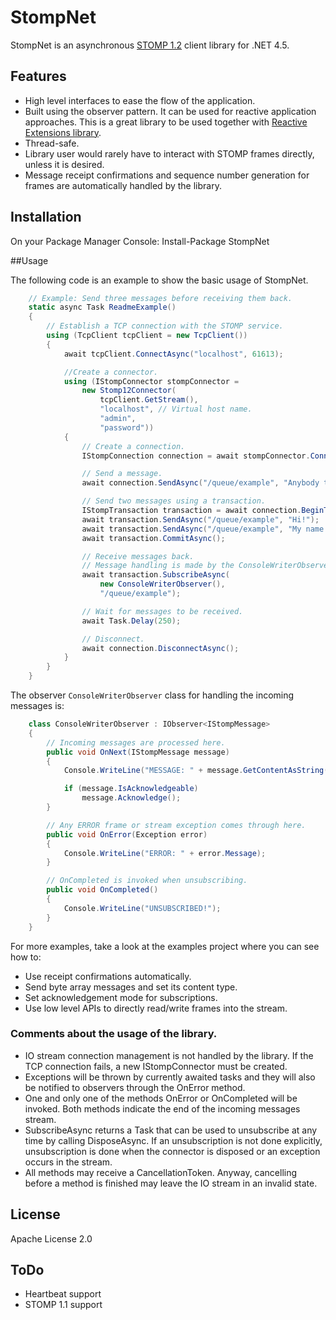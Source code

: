 # StompNet
StompNet is an asynchronous [STOMP 1.2][stomp12specification] client library for .NET 4.5.

## Features
- High level interfaces to ease the flow of the application.
- Built using the observer pattern. It can be used for reactive 
  application approaches. This is a great library to be used together 
  with [Reactive Extensions library][reactive-extensions].
- Thread-safe.
- Library user would rarely have to interact with STOMP frames directly, unless 
  it is desired.
- Message receipt confirmations and sequence number generation for frames are 
  automatically handled by the library.

## Installation
 On your Package Manager Console:
    Install-Package StompNet

##Usage

The following code is an example to show the basic usage of StompNet.

```csharp
	// Example: Send three messages before receiving them back.
	static async Task ReadmeExample()
    {
		// Establish a TCP connection with the STOMP service.
        using (TcpClient tcpClient = new TcpClient())
        {
            await tcpClient.ConnectAsync("localhost", 61613);

            //Create a connector.
            using (IStompConnector stompConnector =
                new Stomp12Connector(
                    tcpClient.GetStream(),
                    "localhost", // Virtual host name.
                    "admin",
                    "password"))
            {
                // Create a connection.
                IStompConnection connection = await stompConnector.ConnectAsync();

                // Send a message.
                await connection.SendAsync("/queue/example", "Anybody there!?");

                // Send two messages using a transaction.
                IStompTransaction transaction = await connection.BeginTransactionAsync();
                await transaction.SendAsync("/queue/example", "Hi!");
                await transaction.SendAsync("/queue/example", "My name is StompNet");
                await transaction.CommitAsync();

                // Receive messages back.
                // Message handling is made by the ConsoleWriterObserver instance.
                await transaction.SubscribeAsync(
                    new ConsoleWriterObserver(),
                    "/queue/example");

                // Wait for messages to be received.
                await Task.Delay(250);

                // Disconnect.
                await connection.DisconnectAsync();
            }
        }
    }
```

The observer `ConsoleWriterObserver` class for handling the incoming messages is:


```csharp
    class ConsoleWriterObserver : IObserver<IStompMessage>
    {
	    // Incoming messages are processed here.
        public void OnNext(IStompMessage message)
        {
            Console.WriteLine("MESSAGE: " + message.GetContentAsString());

            if (message.IsAcknowledgeable)
                message.Acknowledge();
        }

		// Any ERROR frame or stream exception comes through here.
        public void OnError(Exception error)
        {
            Console.WriteLine("ERROR: " + error.Message);
        }

		// OnCompleted is invoked when unsubscribing.
        public void OnCompleted()
        {
            Console.WriteLine("UNSUBSCRIBED!");
        }
    }
```

For more examples, take a look at the examples project where
you can see how to:
- Use receipt confirmations automatically.
- Send byte array messages and set its content type.
- Set acknowledgement mode for subscriptions.
- Use low level APIs to directly read/write frames into the stream.

### Comments about the usage of the library.
- IO stream connection management is not handled by the library.
  If the TCP connection fails, a new IStompConnector must be created.
- Exceptions will be thrown by currently awaited tasks and they will
  also be notified to observers through the OnError method.
- One and only one of the methods OnError or OnCompleted will be 
  invoked. Both methods indicate the end of the incoming messages 
  stream.
- SubscribeAsync returns a Task<IAsyncDisposable> that can be 
  used to unsubscribe at any time by calling DisposeAsync.
  If an unsubscription is not done explicitly, unsubscription is
  done when the connector is disposed or an exception occurs in the
  stream.
- All methods may receive a CancellationToken. Anyway, cancelling 
  before a method is finished may leave the IO stream in an invalid
  state.

## License
Apache License 2.0

## ToDo
- Heartbeat support
- STOMP 1.1 support

[reactive-extensions]: http://msdn.microsoft.com/en-us/data/gg577609.aspx
[stomp12specification]: http://stomp.github.io/stomp-specification-1.2.html